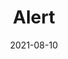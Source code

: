 ---
title: "Alert"
linkTitle: "Alert"
weight: 2
date: 2021-08-10
description: >
    Monitoring Service
---